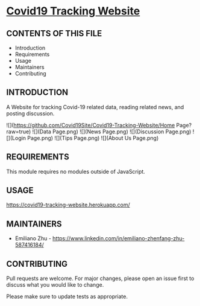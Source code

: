 # [Covid19 Tracking Website](https://covid19-tracking-website.herokuapp.com/)


CONTENTS OF THIS FILE
---------------------

 * Introduction
 * Requirements
 * Usage
 * Maintainers
 * Contributing


INTRODUCTION
------------

A Website for tracking Covid-19 related data, reading related news, and posting discussion.

![](https://github.com/Covid19Site/Covid19-Tracking-Website/Home Page?raw=true)
![](Data Page.png)
![](News Page.png)
![](Discussion Page.png)
![](Login Page.png)
![](Tips Page.png)
![](About Us Page.png)


REQUIREMENTS
------------

This module requires no modules outside of JavaScript.


USAGE
-------------

https://covid19-tracking-website.herokuapp.com/


MAINTAINERS
-----------

 * Emiliano Zhu - https://www.linkedin.com/in/emiliano-zhenfang-zhu-587416184/


CONTRIBUTING
-----------

Pull requests are welcome. For major changes, please open an issue first to
discuss what you would like to change.

Please make sure to update tests as appropriate.
